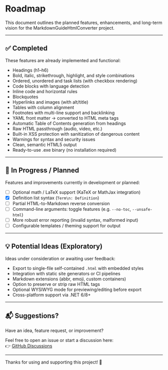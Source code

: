 # Roadmap

This document outlines the planned features, enhancements, and long-term vision for the MarkdownGuideHtmlConverter project.

---

## ✅ Completed

These features are already implemented and functional:

- Headings (h1–h6)
- Bold, italic, strikethrough, highlight, and style combinations
- Ordered, unordered and task lists (with checkbox rendering)
- Code blocks with language detection
- Inline code and horizontal rules
- Blockquotes
- Hyperlinks and images (with alt/title)
- Tables with column alignment
- Footnotes with multi-line support and backlinking
- YAML front matter → converted to HTML meta tags
- Automatic Table of Contents generation from headings
- Raw HTML passthrough (audio, video, etc.)
- Built-in XSS protection with sanitization of dangerous content
- Warnings for syntax and security issues
- Clean, semantic HTML5 output
- Ready-to-use .exe binary (no installation required)

---

## 🚧 In Progress / Planned

Features and improvements currently in development or planned:

- [ ] Optional math / LaTeX support (KaTeX or MathJax integration)
- [x] Definition list syntax (`Term\n: Definition`)
- [ ] Partial HTML-to-Markdown reverse conversion
- [ ] Command-line arguments: toggle features (e.g. `--no-toc`, `--unsafe-html`)
- [ ] More robust error reporting (invalid syntax, malformed input)
- [ ] Configurable templates / theming support for output

---

## 💡 Potential Ideas (Exploratory)

Ideas under consideration or awaiting user feedback:

- Export to single-file self-contained `.html` with embedded styles
- Integration with static site generators or CI pipelines
- Markdown extensions (abbr, emoji, custom containers)
- Option to preserve or strip raw HTML tags
- Optional WYSIWYG mode for previewing/editing before export
- Cross-platform support via .NET 6/8+

---

## 📬 Suggestions?

Have an idea, feature request, or improvement?

Feel free to open an issue or start a discussion here:  
👉 [GitHub Discussions](https://github.com/milos-p-lab/MarkdownGuideHtmlConverter/discussions)

---

Thanks for using and supporting this project! 🙏
